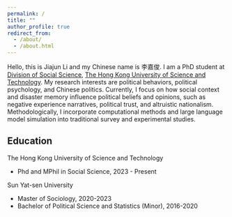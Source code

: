 ```yaml
---
permalink: /
title: ""
author_profile: true
redirect_from: 
  - /about/
  - /about.html
---
```


Hello, this is Jiajun Li and my Chinese name is 李嘉俊. I am a PhD student at [Division of Social Science](https://sosc.hkust.edu.hk/), [The Hong Kong University of Science and Technology](https://hkust.edu.hk/). My research interests are political behaviors, political psychology, and Chinese politics. Currently, I focus on how social context and disaster memory influence political beliefs and opinions, such as negative experience narratives, political trust, and altruistic nationalism. Methodologically, I incorporate computational methods and large language model simulation into traditional survey and experimental studies.  

## Education

The Hong Kong University of Science and Technology
- Phd and MPhil in Social Science, 2023 - Present

Sun Yat-sen University
- Master of Sociology, 2020-2023
- Bachelor of Political Science and Statistics (Minor), 2016-2020


